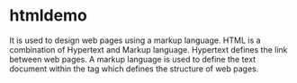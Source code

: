 # htmldemo
It is used to design web pages using a markup language. HTML is a combination of Hypertext and Markup language. Hypertext defines the link between web pages. A markup language is used to define the text document within the tag which defines the structure of web pages.
